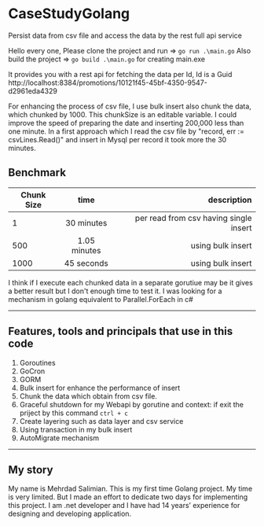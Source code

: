 # CaseStudyGolang
Persist data from csv file and access the data by the rest full api service

Hello every one, 
Please clone the project and run => `go run .\main.go`
Also build the project => `go build .\main.go`  for creating main.exe

It provides you with a rest api for fetching the data per Id, Id is a Guid 
http://localhost:8384/promotions/10121f45-45bf-4350-9547-d2961eda4329

For enhancing the process of csv file, I use bulk insert also chunk the data, which chunked by 1000. This chunkSize is an editable variable.
I could improve the speed of preparing the date and inserting 200,000 less than one minute. In a first approach which I read the csv file by "record, err := csvLines.Read()" and insert in Mysql per record it took more the 30 minutes.

## Benchmark

| Chunk Size    | time        | description  |
| ------------- |:-----------:| -----:|
| 1             | 30 minutes  | per read from csv having single insert |
| 500           | 1.05 minutes| using bulk insert |
| 1000          | 45 seconds  | using bulk insert |

 I think if I execute each chunked data in a separate gorutiue may be it gives a better result but I don't enough time to test it. I was looking for a mechanism in golang equivalent to Parallel.ForEach in c# 
 
---
## Features, tools and principals that use in this code
1. Goroutines
2. GoCron
3. GORM
4. Bulk insert for enhance the performance of insert
5. Chunk the data which obtain from csv file.
6. Graceful shutdown for my Webapi by gorutine and context: if exit the priject by this command `ctrl + c`
7. Create layering such as data layer and csv service
8. Using transaction in my bulk insert
9. AutoMigrate mechanism

---
## My story
My name is Mehrdad Salimian. This is my first time Golang project. My time is very limited. But I made an effort to dedicate two days for implementing this project. I am .net developer and I have had 14 years’ experience for designing and developing application.




